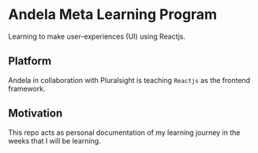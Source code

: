 # Andela Meta Learning Program

Learning to make user-experiences (UI) using Reactjs.

## Platform

Andela in collaboration with Pluralsight is teaching `Reactjs` as the frontend framework.

## Motivation

This repo acts as personal documentation of my learning journey in the weeks that I will be learning.

